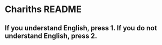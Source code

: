 # Chariths README

## If you understand English, press 1. If you do not understand English, press 2.